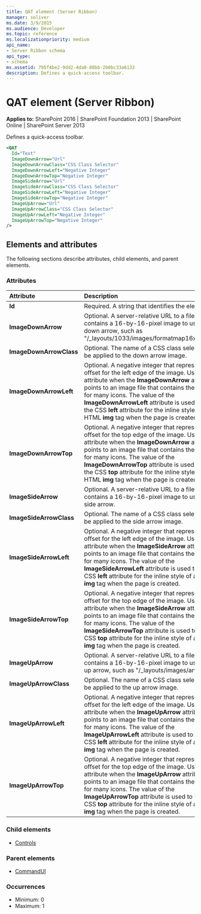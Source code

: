 ```yaml
---
title: QAT element (Server Ribbon)
manager: soliver
ms.date: 3/9/2015
ms.audience: Developer
ms.topic: reference
ms.localizationpriority: medium
api_name:
- Server Ribbon schema
api_type:
- schema
ms.assetid: 795f4be2-9dd2-4da0-88bb-2b0bc33a6133
description: Defines a quick-access toolbar.
---
```


# QAT element (Server Ribbon)

**Applies to:** SharePoint 2016 | SharePoint Foundation 2013 | SharePoint Online | SharePoint Server 2013

Defines a quick-access toolbar.

```XML
<QAT
  Id="Text"
  ImageDownArrow="Url"
  ImageDownArrowClass="CSS Class Selector"
  ImageDownArrowLeft="Negative Integer"
  ImageDownArrowTop="Negative Integer"
  ImageSideArrow="Url"
  ImageSideArrowClass="CSS Class Selector"
  ImageSideArrowLeft="Negative Integer"
  ImageSideArrowTop="Negative Integer"
  ImageUpArrow="Url"
  ImageUpArrowClass="CSS Class Selector"
  ImageUpArrowLeft="Negative Integer"
  ImageUpArrowTop="Negative Integer"
/>
```

## Elements and attributes

The following sections describe attributes, child elements, and parent elements.

### Attributes

|**Attribute**|**Description**|
|:-----|:-----|
|**Id** <br/> |Required. A string that identifies the element.  <br/> |
|**ImageDownArrow** <br/> |Optional. A server-relative URL to a file that contains a 16-by-16-pixel image to use for the down arrow, such as "/_layouts/1033/images/formatmap16x16.png".  <br/> |
|**ImageDownArrowClass** <br/> |Optional. The name of a CSS class selector to be applied to the down arrow image.  <br/> |
|**ImageDownArrowLeft** <br/> |Optional. A negative integer that represents an offset for the left edge of the image. Use this attribute when the **ImageDownArrow** attribute points to an image file that contains the images for many icons. The value of the **ImageDownArrowLeft** attribute is used to set the CSS **left** attribute for the inline style of an HTML **img** tag when the page is created.  <br/> |
|**ImageDownArrowTop** <br/> |Optional. A negative integer that represents an offset for the top edge of the image. Use this attribute when the **ImageDownArrow** attribute points to an image file that contains the images for many icons. The value of the **ImageDownArrowTop** attribute is used to set the CSS **top** attribute for the inline style of an HTML **img** tag when the page is created.  <br/> |
|**ImageSideArrow** <br/> |Optional. A server-relative URL to a file that contains a 16-by-16-pixel image to use for the side arrow.  <br/> |
|**ImageSideArrowClass** <br/> |Optional. The name of a CSS class selector to be applied to the side arrow image.  <br/> |
|**ImageSideArrowLeft** <br/> |Optional. A negative integer that represents an offset for the left edge of the image. Use this attribute when the **ImageSideArrow** attribute points to an image file that contains the images for many icons. The value of the **ImageSideArrowLeft** attribute is used to set the CSS **left** attribute for the inline style of an HTML **img** tag when the page is created.  <br/> |
|**ImageSideArrowTop** <br/> |Optional. A negative integer that represents an offset for the top edge of the image. Use this attribute when the **ImageSideArrow** attribute points to an image file that contains the images for many icons. The value of the **ImageSideArrowTop** attribute is used to set the CSS **top** attribute for the inline style of an HTML **img** tag when the page is created.  <br/> |
|**ImageUpArrow** <br/> |Optional. A server-relative URL to a file that contains a 16-by-16-pixel image to use for the up arrow, such as "/_layouts/images/arwup.gif".  <br/> |
|**ImageUpArrowClass** <br/> |Optional. The name of a CSS class selector to be applied to the up arrow image.  <br/> |
|**ImageUpArrowLeft** <br/> |Optional. A negative integer that represents an offset for the left edge of the image. Use this attribute when the **ImageUpArrow** attribute points to an image file that contains the images for many icons. The value of the **ImageUpArrowLeft** attribute is used to set the CSS **left** attribute for the inline style of an HTML **img** tag when the page is created.  <br/> |
|**ImageUpArrowTop** <br/> |Optional. A negative integer that represents an offset for the top edge of the image. Use this attribute when the **ImageUpArrow** attribute points to an image file that contains the images for many icons. The value of the **ImageUpArrowTop** attribute is used to set the CSS **top** attribute for the inline style of an HTML **img** tag when the page is created.  <br/> |

### Child elements

- [Controls](controls-element-group.md)

### Parent elements

- [CommandUI](commandui-element.md)

### Occurrences

- Minimum: 0
- Maximum: 1

